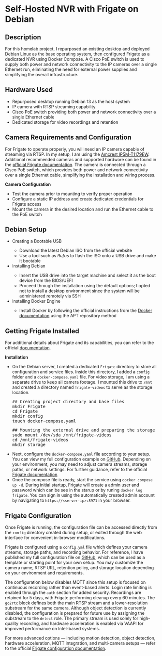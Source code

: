 <h1>Self-Hosted NVR with Frigate on Debian</h1>
<h2>Description</h2>
For this homelab project, I repurposed an existing desktop and deployed Debian Linux as the base operating system, then configured Frigate as a dedicated NVR using Docker Compose. A Cisco PoE switch is used to supply both power and network connectivity to the IP cameras over a single Ethernet run, eliminating the need for external power supplies and simplifying the overall infrastructure.
<h2>Hardware Used</h2>
<ul>
  <li>Repurposed desktop running Debian 13 as the host system</li>
  <li>IP camera with RTSP streaming capability</li>
  <li>Cisco PoE switch providing both power and network connectivity over a single Ethernet cable</li>
  <li>Dedicated storage for video recordings and retention</li>
</ul>
<h2>Camera Requirements and Configuration</h2>
<p>
For Frigate to operate properly, you will need an IP camera capable of streaming via RTSP. In my setup, I am using the
<a href="https://www.amazon.com/dp/B083G9KT4C?amp=">Amcrest IP5M-T1179EW</a>. Additional recommended cameras and supported hardware can be found in the
<a href="https://docs.frigate.video/frigate/hardware">official Frigate documentation</a>. The camera is connected through a Cisco PoE switch, which provides both power and network connectivity over a single Ethernet cable, simplifying the installation and wiring process.
</p>
<b>Camera Configuration</b>
<ul>
  <li>Test the camera prior to mounting to verify proper operation</li>
  <li>Configure a static IP address and create dedicated credentials for Frigate access</li>
  <li>Mount the camera in the desired location and run the Ethernet cable to the PoE switch</li>
</ul>
<h2>Debian Setup</h2>
<ul>
  <li>Creating a Bootable USB</li>
  <ul>
    <li>Download the latest Debian ISO from the official website</li>
    <li>Use a tool such as <i>Rufus</i> to flash the ISO onto a USB drive and make it bootable</li>
  </ul>
  <li>Installing Debian</li>
  <ul>
    <li>Insert the USB drive into the target machine and select it as the boot device from the BIOS/UEFI</li>
    <li>Proceed through the installation using the default options; I opted not to install a desktop environment since the system will be administered remotely via SSH</li>
  </ul>
  <li>Installing Docker Engine</li>
  <ul>
    <li>Install Docker by following the official instructions from the
      <a href="https://docs.docker.com/engine/install/debian/">Docker documentation</a> using the APT repository method</li>
  </ul>
</ul>
<h2>Getting Frigate Installed</h2>
<p>
For additional details about Frigate and its capabilities, you can refer to the official 
<a href="https://docs.frigate.video/guides/getting_started/">documentation</a>.
</p>
<b>Installation</b>
<ul>
  <li>On the Debian server, I created a dedicated <code>Frigate</code> directory to store all configuration and service files. Inside this directory, I added a <code>config</code> folder and a <code>docker-compose.yaml</code> file. For video storage, I am using a separate drive to keep all camera footage. I mounted this drive to <code>/mnt</code> and created a directory named <code>frigate-videos</code> to serve as the storage location.</li>

  <pre>## Creating project directory and base files
mkdir Frigate
cd Frigate
mkdir config
touch docker-compose.yaml</pre>

  <pre>## Mounting the external drive and preparing the storage directory
sudo mount /dev/sda /mnt/frigate-videos
cd /mnt/frigate-videos
mkdir storage</pre>

  <li>Next, configure the <code>docker-compose.yaml</code> file according to your setup. 
You can view my full configuration example on 
<a href="https://github.com/evertorres0/Frigate/blob/main/config.yml" target="_blank">GitHub</a>. 
Depending on your environment, you may need to adjust camera streams, storage paths, or network settings. 
For further guidance, refer to the official 
<a href="https://docs.frigate.video/frigate/installation/">Frigate documentation</a>.</li>

  <li>Once the compose file is ready, start the service using <code>docker compose up -d</code>. During initial startup, Frigate will create a admin user and password which can be see in the starup or by runing <code>docker log frigate</code>. You can sign in using the automatically created admin account by navigating to <code>https://&lt;server-ip&gt;:8971</code> in your browser.</li>
</ul>
<h2>Frigate Configuration</h2>
<p>
Once Frigate is running, the configuration file can be accessed directly from the <code>config</code> directory created during setup, or edited through the web interface for convenient in-browser modifications.
</p>
<p>
Frigate is configured using a <code>config.yml</code> file which defines your camera streams, storage paths, and recording behavior. 
For reference, I have published my full configuration file on 
<a href="https://github.com/evertorres0/Frigate/blob/main/docker-compose.yaml" target="_blank">GitHub</a>, which can be used as a template or starting point for your own setup. 
You may customize the camera name, RTSP URL, retention policy, and storage location depending on your environment and requirements.
</p>
<p>
The configuration below disables MQTT since this setup is focused on continuous recording rather than event-based alerts. 
Login rate limiting is enabled through the <code>auth</code> section for added security. 
Recordings are retained for 5 days, with Frigate performing cleanup every 60 minutes. 
The <code>go2rtc</code> block defines both the main RTSP stream and a lower-resolution substream for the same camera.
Although object detection is currently disabled, the configuration is prepared for future use by assigning the substream to the <code>detect</code> role. 
The primary stream is used solely for high-quality recording, and hardware acceleration is enabled via VAAPI for improved performance on Intel-based systems.
</p>
<p>
For more advanced options — including motion detection, object detection, hardware acceleration, MQTT integration, and multi-camera setups — refer to the official 
<a href="https://docs.frigate.video/configuration/reference">Frigate configuration documentation</a>.
</p>
